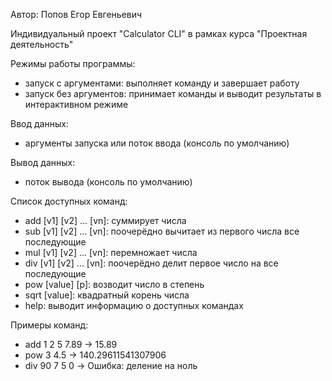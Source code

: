 Автор: Попов Егор Евгеньевич

Индивидуальный проект "Calculator CLI" в рамках курса "Проектная деятельность"

Режимы работы программы:
- запуск с аргументами: выполняет команду и завершает работу
- запуск без аргументов: принимает команды и выводит результаты в интерактивном режиме

Ввод данных:
- аргументы запуска или поток ввода (консоль по умолчанию)

Вывод данных:
- поток вывода (консоль по умолчанию)

Список доступных команд:
- add [v1] [v2] ... [vn]: суммирует числа
- sub [v1] [v2] ... [vn]: поочерёдно вычитает из первого числа все последующие
- mul [v1] [v2] ... [vn]: перемножает числа
- div [v1] [v2] ... [vn]: поочерёдно делит первое число на все последующие
- pow [value] [p]: возводит число в степень
- sqrt [value]: квадратный корень числа
- help: выводит информацию о доступных командах

Примеры команд:
- add 1 2 5 7.89  ->  15.89
- pow 3 4.5  ->  140.29611541307906
- div 90 7 5 0  ->  Ошибка: деление на ноль
